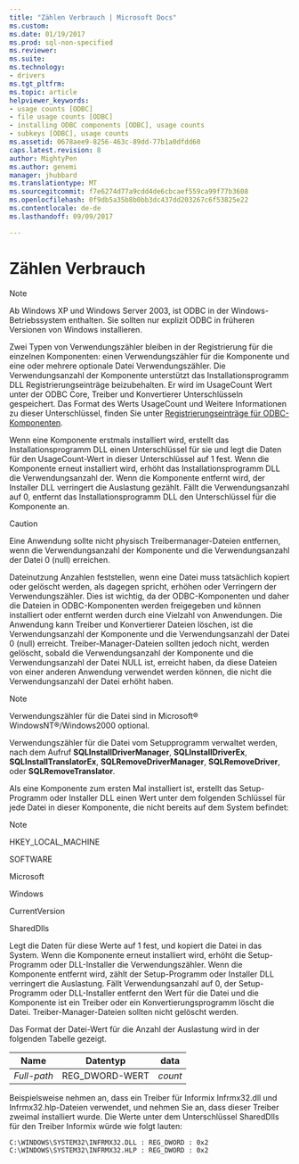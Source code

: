 ```yaml
---
title: "Zählen Verbrauch | Microsoft Docs"
ms.custom: 
ms.date: 01/19/2017
ms.prod: sql-non-specified
ms.reviewer: 
ms.suite: 
ms.technology:
- drivers
ms.tgt_pltfrm: 
ms.topic: article
helpviewer_keywords:
- usage counts [ODBC]
- file usage counts [ODBC]
- installing ODBC components [ODBC], usage counts
- subkeys [ODBC], usage counts
ms.assetid: 0678aee9-8256-463c-89dd-77b1a0dfdd60
caps.latest.revision: 8
author: MightyPen
ms.author: genemi
manager: jhubbard
ms.translationtype: MT
ms.sourcegitcommit: f7e6274d77a9cdd4de6cbcaef559ca99f77b3608
ms.openlocfilehash: 0f9db5a35b8b0bb3dc437dd203267c6f53825e22
ms.contentlocale: de-de
ms.lasthandoff: 09/09/2017

---
```

# <a name="usage-counting"></a>Zählen Verbrauch
> [!NOTE]  
>  Ab Windows XP und Windows Server 2003, ist ODBC in der Windows-Betriebssystem enthalten. Sie sollten nur explizit ODBC in früheren Versionen von Windows installieren.  
  
 Zwei Typen von Verwendungszähler bleiben in der Registrierung für die einzelnen Komponenten: einen Verwendungszähler für die Komponente und eine oder mehrere optionale Datei Verwendungszähler. Die Verwendungsanzahl der Komponente unterstützt das Installationsprogramm DLL Registrierungseinträge beizubehalten. Er wird im UsageCount Wert unter der ODBC Core, Treiber und Konvertierer Unterschlüsseln gespeichert. Das Format des Werts UsageCount und Weitere Informationen zu dieser Unterschlüssel, finden Sie unter [Registrierungseinträge für ODBC-Komponenten](../../../odbc/reference/install/registry-entries-for-odbc-components.md).  
  
 Wenn eine Komponente erstmals installiert wird, erstellt das Installationsprogramm DLL einen Unterschlüssel für sie und legt die Daten für den UsageCount-Wert in dieser Unterschlüssel auf 1 fest. Wenn die Komponente erneut installiert wird, erhöht das Installationsprogramm DLL die Verwendungsanzahl der. Wenn die Komponente entfernt wird, der Installer DLL verringert die Auslastung gezählt. Fällt die Verwendungsanzahl auf 0, entfernt das Installationsprogramm DLL den Unterschlüssel für die Komponente an.  
  
> [!CAUTION]  
>  Eine Anwendung sollte nicht physisch Treibermanager-Dateien entfernen, wenn die Verwendungsanzahl der Komponente und die Verwendungsanzahl der Datei 0 (null) erreichen.  
  
 Dateinutzung Anzahlen feststellen, wenn eine Datei muss tatsächlich kopiert oder gelöscht werden, als dagegen spricht, erhöhen oder Verringern der Verwendungszähler. Dies ist wichtig, da der ODBC-Komponenten und daher die Dateien in ODBC-Komponenten werden freigegeben und können installiert oder entfernt werden durch eine Vielzahl von Anwendungen. Die Anwendung kann Treiber und Konvertierer Dateien löschen, ist die Verwendungsanzahl der Komponente und die Verwendungsanzahl der Datei 0 (null) erreicht. Treiber-Manager-Dateien sollten jedoch nicht, werden gelöscht, sobald die Verwendungsanzahl der Komponente und die Verwendungsanzahl der Datei NULL ist, erreicht haben, da diese Dateien von einer anderen Anwendung verwendet werden können, die nicht die Verwendungsanzahl der Datei erhöht haben.  
  
> [!NOTE]  
>  Verwendungszähler für die Datei sind in Microsoft® WindowsNT®/Windows2000 optional.  
  
 Verwendungszähler für die Datei vom Setupprogramm verwaltet werden, nach dem Aufruf **SQLInstallDriverManager**, **SQLInstallDriverEx**, **SQLInstallTranslatorEx**, **SQLRemoveDriverManager**, **SQLRemoveDriver**, oder **SQLRemoveTranslator**.  
  
 Als eine Komponente zum ersten Mal installiert ist, erstellt das Setup-Programm oder Installer DLL einen Wert unter dem folgenden Schlüssel für jede Datei in dieser Komponente, die nicht bereits auf dem System befindet:  
  
> [!NOTE]  
>  HKEY_LOCAL_MACHINE  
>   
>  SOFTWARE  
>   
>  Microsoft  
>   
>  Windows  
>   
>  CurrentVersion  
>   
>  SharedDlls  
  
 Legt die Daten für diese Werte auf 1 fest, und kopiert die Datei in das System. Wenn die Komponente erneut installiert wird, erhöht die Setup-Programm oder DLL-Installer die Verwendungszähler. Wenn die Komponente entfernt wird, zählt der Setup-Programm oder Installer DLL verringert die Auslastung. Fällt Verwendungsanzahl auf 0, der Setup-Programm oder DLL-Installer entfernt den Wert für die Datei und die Komponente ist ein Treiber oder ein Konvertierungsprogramm löscht die Datei. Treiber-Manager-Dateien sollten nicht gelöscht werden.  
  
 Das Format der Datei-Wert für die Anzahl der Auslastung wird in der folgenden Tabelle gezeigt.  
  
|Name|Datentyp|data|  
|----------|---------------|----------|  
|*Full-path*|REG_DWORD-WERT|*count*|  
  
 Beispielsweise nehmen an, dass ein Treiber für Informix Infrmx32.dll und Infrmx32.hlp-Dateien verwendet, und nehmen Sie an, dass dieser Treiber zweimal installiert wurde. Die Werte unter dem Unterschlüssel SharedDlls für den Treiber Informix würde wie folgt lauten:  
  
```  
C:\WINDOWS\SYSTEM32\INFRMX32.DLL : REG_DWORD : 0x2  
C:\WINDOWS\SYSTEM32\INFRMX32.HLP : REG_DWORD : 0x2  
```
